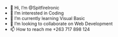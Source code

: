 - 👋 Hi, I’m @SpitfireIronic
- 👀 I’m interested in Coding
- 🌱 I’m currently learning Visual Basic 
- 💞️ I’m looking to collaborate on Web Development 
- 📫 How to reach me +263 717 898 124

<!---
SpitfireIronic/SpitfireIronic is a ✨ special ✨ repository because its `README.md` (this file) appears on your GitHub profile.
You can click the Preview link to take a look at your changes.
--->
